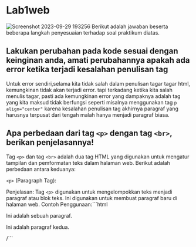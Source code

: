 # Lab1web
![Screenshot 2023-09-29 193256](https://github.com/hafizalkariem/Praktikum1_Pemrograman_Web/assets/115614957/6c294912-9c3b-4b5e-bf84-d1da811e8d0c)
Berikut adalah jawaban beserta beberapa langkah penyesuaian terhadap soal praktikum diatas.
## Lakukan perubahan pada kode sesuai dengan keinginan anda, amati perubahannya apakah ada error ketika terjadi kesalahan penulisan tag
Untuk error sendiri,selama kita tidak salah dalam penulisan tagar tagar html,  kemungkinan tidak akan terjadi error. tapi terkadang ketika kita salah menulis tagar, pasti ada kemungkinan error yang dampaknya adalah tag yang kita maksud tidak berfungsi seperti misalnya menggunakan tag ``p align="center"`` karena kesalahan penulisan tag akhirnya paragraf yang harusnya terpusat dari tengah malah hanya menjadi paragraf biasa.
## Apa perbedaan dari tag `<p>` dengan tag `<br>`, berikan penjelasannya!
Tag `<p>` dan tag `<br>` adalah dua tag HTML yang digunakan untuk mengatur tampilan dan pemformatan teks dalam halaman web. Berikut adalah perbedaan antara keduanya:

`<p>` (Paragraph Tag):

Penjelasan: Tag `<p>` digunakan untuk mengelompokkan teks menjadi paragraf atau blok teks. Ini digunakan untuk membuat paragraf baru di halaman web.
Contoh Penggunaan:```html
<p>Ini adalah sebuah paragraf.</p>
<p>Ini adalah paragraf kedua.</p>
/```
